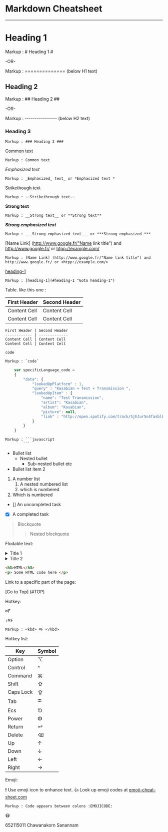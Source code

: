Markdown Cheatsheet<a name = "TOP"></a>
===================

----
# Heading 1 #

Markup : # Heading 1 #

-OR-

Markup : ============== (below H1 text)

## Heading 2 ##

Markup : ## Heading 2 ##

-OR-

Markup : ---------------- (below H2 text)

### Heading 3 ###

    Markup : ### Heading 3 ###

Common text

    Markup : Common text

_Emphasized text_

    Markup : _Emphasized_ text_ or *Emphasized text *

~~Strikethough text~~

    Markup : ~~Strikethrough text~~

__Strong text__

    Markup : __Strong text__ or **Strong text**

___Strong emphasized text___

    Markup : ___Strong emphasized text___ or ***Strong emphasized ***

[Name Link] (http://www.google.fr/"Name link title") and http://www.google.fr/ or <htpp://example.com/>

    Markup : [Name Link] (http://www.google.fr/"Name link title") and http://www.google.fr/ or <htpp://example.com/>

[heading-1](#heading-1 "Goto heading-1")

    Markup : [heading-1](#heading-1 "Goto heading-1")

Table. like this one :

First Header | Second Header
------------ | -------------
Content Cell | Content Cell
Content Cell | Content Cell

```
First Header | Second Header
------------ | -------------
Content Cell | Content Cell
Content Cell | Content Cell
```

`code`

    Markup : `code`

```javascript
    var specificLanguage_code =
    {
        "data": {
            "lookedUpPlatform" : 1,
            "query" : "Kasabian + Test + Transmission ",
            "lookedUpItem" : {
                "name": "Test Transmission",
                "artist": "Kasabian",
                "album": "Kasabian",
                "picture": null,
                "link" : "http://open.spotify.com/track/5jhJur5n4fasblLSCOcrTp"
            }
        }
    }
```

    Markup : ```javascript
            ```

* Bullet list
    * Nested bullet
        * Sub-nested bullet etc
* Bullet list item 2
1. A number list
    1. A nested numbered list
    2. which is numbered
2. Which is numbered

- [] An uncompleted task
- [x] A completed task


> Blockquote
>> Nested blockquote

Flodable text:

<details>
    <summary>Title 1</summary>
    <p>Content 1 Content 1 Content 1 Content 1 Content 1 </p>
</details>
<details>
    <summary>Title 2</summary>
    <p>Content2 Content2 Content2 Content2 Content2
</p>
</details>

```html
<h3>HTML</h3>
<p> Some HTML code here </p>
```

Link to a specific part of the page:

[Go to Top] (#TOP)

Hotkey:

<kbd> ⌘F  </kbd>

<kbd> ⇧⌘F  </kbd>

    Markup : <kbd> ⌘F </kbd>

Hotkey list:

| Key | Symbol |
| --- | --- |
| Option |⌥|
| Control |^|
| Command |⌘|
| Shift | ⇧ | 
| Caps Lock | ⇪ |
| Tab | ⭾ |
| Ecs | ⎋ |
| Power | ⵀ |
| Return | ↵  |
| Delete | ⌫ |
| Up | ↑ |
| Down | ↓ |
| Left | ← |
| Right| → |

Emoji:

:exclamation: Use emoji icon to enhance text. :+1: Look up emoji codes at [emoji-cheat-sheet.com](http://emoji-cheat-sheet.com/)

    Markup : Code appears between colons :EMOJICODE:

:mask:

652115011 Chawanakorn Sanannam

    






